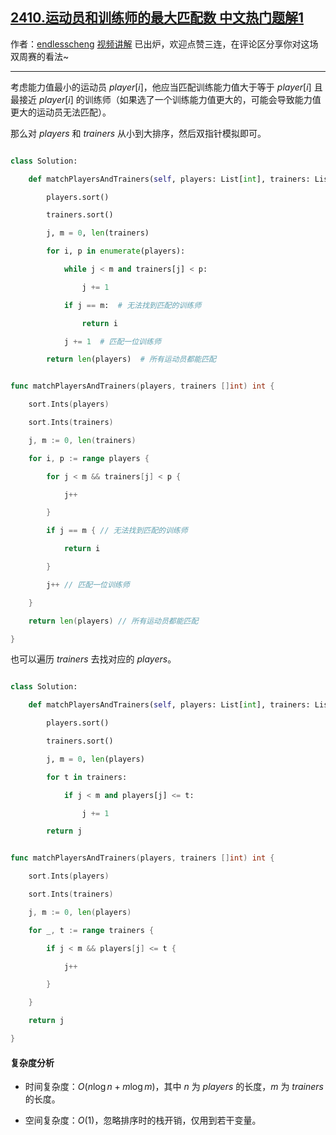 ## [2410.运动员和训练师的最大匹配数 中文热门题解1](https://leetcode.cn/problems/maximum-matching-of-players-with-trainers/solutions/100000/pai-xu-shuang-zhi-zhen-by-endlesscheng-h54k)

作者：[endlesscheng](https://leetcode.cn/u/endlesscheng)
[视频讲解](https://www.bilibili.com/video/BV1MT411u7fW) 已出炉，欢迎点赞三连，在评论区分享你对这场双周赛的看法~

---

考虑能力值最小的运动员 $\textit{player}[i]$，他应当匹配训练能力值大于等于 $\textit{player}[i]$ 且最接近 $\textit{player}[i]$ 的训练师（如果选了一个训练能力值更大的，可能会导致能力值更大的运动员无法匹配）。

那么对 $\textit{players}$ 和 $\textit{trainers}$ 从小到大排序，然后双指针模拟即可。

```py [sol1-Python3]
class Solution:
    def matchPlayersAndTrainers(self, players: List[int], trainers: List[int]) -> int:
        players.sort()
        trainers.sort()
        j, m = 0, len(trainers)
        for i, p in enumerate(players):
            while j < m and trainers[j] < p:
                j += 1
            if j == m:  # 无法找到匹配的训练师
                return i
            j += 1  # 匹配一位训练师
        return len(players)  # 所有运动员都能匹配
```

```go [sol1-Go]
func matchPlayersAndTrainers(players, trainers []int) int {
	sort.Ints(players)
	sort.Ints(trainers)
	j, m := 0, len(trainers)
	for i, p := range players {
		for j < m && trainers[j] < p {
			j++
		}
		if j == m { // 无法找到匹配的训练师
			return i
		}
		j++ // 匹配一位训练师
	}
	return len(players) // 所有运动员都能匹配
}
```

也可以遍历 $\textit{trainers}$ 去找对应的 $\textit{players}$。

```py [sol1-Python3]
class Solution:
    def matchPlayersAndTrainers(self, players: List[int], trainers: List[int]) -> int:
        players.sort()
        trainers.sort()
        j, m = 0, len(players)
        for t in trainers:
            if j < m and players[j] <= t:
                j += 1
        return j
```

```go [sol1-Go]
func matchPlayersAndTrainers(players, trainers []int) int {
	sort.Ints(players)
	sort.Ints(trainers)
	j, m := 0, len(players)
	for _, t := range trainers {
		if j < m && players[j] <= t {
			j++
		}
	}
	return j
}
```

#### 复杂度分析

- 时间复杂度：$O(n\log n + m\log m)$，其中 $n$ 为 $\textit{players}$ 的长度，$m$ 为 $\textit{trainers}$ 的长度。
- 空间复杂度：$O(1)$，忽略排序时的栈开销，仅用到若干变量。
